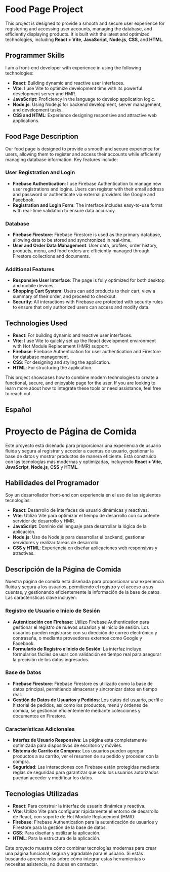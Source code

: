 # Food Page Project

This project is designed to provide a smooth and secure user experience for registering and accessing user accounts, managing the database, and efficiently displaying products. It is built with the latest and optimized technologies, including **React + Vite**, **JavaScript**, **Node.js**, **CSS**, and **HTML**.

## Programmer Skills

I am a front-end developer with experience in using the following technologies:

- **React**: Building dynamic and reactive user interfaces.
- **Vite**: I use Vite to optimize development time with its powerful development server and HMR.
- **JavaScript**: Proficiency in the language to develop application logic.
- **Node.js**: Using Node.js for backend development, server management, and development tasks.
- **CSS and HTML**: Experience designing responsive and attractive web applications.
  
## Food Page Description

Our food page is designed to provide a smooth and secure experience for users, allowing them to register and access their accounts while efficiently managing database information. Key features include:

### User Registration and Login
- **Firebase Authentication**: I use Firebase Authentication to manage new user registrations and logins. Users can register with their email address and password or authenticate via external providers like Google and Facebook.
- **Registration and Login Form**: The interface includes easy-to-use forms with real-time validation to ensure data accuracy.

### Database
- **Firebase Firestore**: Firebase Firestore is used as the primary database, allowing data to be stored and synchronized in real-time.
- **User and Order Data Management**: User data, profiles, order history, products, menu, and food orders are efficiently managed through Firestore collections and documents.

### Additional Features
- **Responsive User Interface**: The page is fully optimized for both desktop and mobile devices.
- **Shopping Cart System**: Users can add products to their cart, view a summary of their order, and proceed to checkout.
- **Security**: All interactions with Firebase are protected with security rules to ensure that only authorized users can access and modify data.

## Technologies Used

- **React**: For building dynamic and reactive user interfaces.
- **Vite**: I use Vite to quickly set up the React development environment with Hot Module Replacement (HMR) support.
- **Firebase**: Firebase Authentication for user authentication and Firestore for database management.
- **CSS**: For designing and styling the application.
- **HTML**: For structuring the application.

This project showcases how to combine modern technologies to create a functional, secure, and enjoyable page for the user. If you are looking to learn more about how to integrate these tools or need assistance, feel free to reach out.

## Español
# Proyecto de Página de Comida

Este proyecto está diseñado para proporcionar una experiencia de usuario fluida y segura al registrar y acceder a cuentas de usuario, gestionar la base de datos y mostrar productos de manera eficiente. Está construido con las tecnologías más modernas y optimizadas, incluyendo **React + Vite**, **JavaScript**, **Node.js**, **CSS** y **HTML**.

## Habilidades del Programador

Soy un desarrollador front-end con experiencia en el uso de las siguientes tecnologías:

- **React**: Desarrollo de interfaces de usuario dinámicas y reactivas.
- **Vite**: Utilizo Vite para optimizar el tiempo de desarrollo con su potente servidor de desarrollo y HMR.
- **JavaScript**: Dominio del lenguaje para desarrollar la lógica de la aplicación.
- **Node.js**: Uso de Node.js para desarrollar el backend, gestionar servidores y realizar tareas de desarrollo.
- **CSS y HTML**: Experiencia en diseñar aplicaciones web responsivas y atractivas.
  
## Descripción de la Página de Comida

Nuestra página de comida está diseñada para proporcionar una experiencia fluida y segura a los usuarios, permitiendo el registro y el acceso a sus cuentas, y gestionando eficientemente la información de la base de datos. Las características clave incluyen:

### Registro de Usuario e Inicio de Sesión
- **Autenticación con Firebase**: Utilizo Firebase Authentication para gestionar el registro de nuevos usuarios y el inicio de sesión. Los usuarios pueden registrarse con su dirección de correo electrónico y contraseña, o mediante proveedores externos como Google y Facebook.
- **Formulario de Registro e Inicio de Sesión**: La interfaz incluye formularios fáciles de usar con validación en tiempo real para asegurar la precisión de los datos ingresados.

### Base de Datos
- **Firebase Firestore**: Firebase Firestore es utilizado como la base de datos principal, permitiendo almacenar y sincronizar datos en tiempo real.
- **Gestión de Datos de Usuarios y Pedidos**: Los datos del usuario, perfil e historial de pedidos, así como los productos, menú y órdenes de comida, se gestionan eficientemente mediante colecciones y documentos en Firestore.

### Características Adicionales
- **Interfaz de Usuario Responsiva**: La página está completamente optimizada para dispositivos de escritorio y móviles.
- **Sistema de Carrito de Compras**: Los usuarios pueden agregar productos a su carrito, ver el resumen de su pedido y proceder con la compra.
- **Seguridad**: Las interacciones con Firebase están protegidas mediante reglas de seguridad para garantizar que solo los usuarios autorizados puedan acceder y modificar los datos.

## Tecnologías Utilizadas

- **React**: Para construir la interfaz de usuario dinámica y reactiva.
- **Vite**: Utilizo Vite para configurar rápidamente el entorno de desarrollo de React, con soporte de Hot Module Replacement (HMR).
- **Firebase**: Firebase Authentication para la autenticación de usuarios y Firestore para la gestión de la base de datos.
- **CSS**: Para diseñar y estilizar la aplicación.
- **HTML**: Para la estructura de la aplicación.

Este proyecto muestra cómo combinar tecnologías modernas para crear una página funcional, segura y agradable para el usuario. Si estás buscando aprender más sobre cómo integrar estas herramientas o necesitas asistencia, no dudes en contactar.
